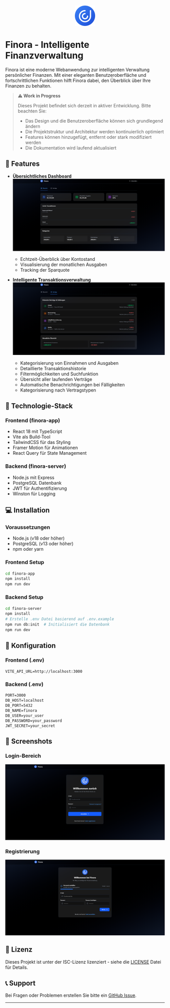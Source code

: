 <p align="center">
  <img src="docs/images/logo.svg" alt="Finora Logo" width="64" height="64">
</p>

# Finora - Intelligente Finanzverwaltung

Finora ist eine moderne Webanwendung zur intelligenten Verwaltung persönlicher Finanzen. Mit einer eleganten Benutzeroberfläche und fortschrittlichen Funktionen hilft Finora dabei, den Überblick über Ihre Finanzen zu behalten.

> **⚠️ Work in Progress**
>
> Dieses Projekt befindet sich derzeit in aktiver Entwicklung. Bitte beachten Sie:
>
> -   Das Design und die Benutzeroberfläche können sich grundlegend ändern
> -   Die Projektstruktur und Architektur werden kontinuierlich optimiert
> -   Features können hinzugefügt, entfernt oder stark modifiziert werden
> -   Die Dokumentation wird laufend aktualisiert

## 🌟 Features

-   **Übersichtliches Dashboard**
    ![Dashboard](docs/images/dashboard.png)

    -   Echtzeit-Überblick über Kontostand
    -   Visualisierung der monatlichen Ausgaben
    -   Tracking der Sparquote

-   **Intelligente Transaktionsverwaltung**
    ![Transaktionen](docs/images/transactions.png)

    -   Kategorisierung von Einnahmen und Ausgaben
    -   Detaillierte Transaktionshistorie
    -   Filtermöglichkeiten und Suchfunktion
    -   Übersicht aller laufenden Verträge
    -   Automatische Benachrichtigungen bei Fälligkeiten
    -   Kategorisierung nach Vertragstypen

## 🚀 Technologie-Stack

### Frontend (finora-app)

-   React 18 mit TypeScript
-   Vite als Build-Tool
-   TailwindCSS für das Styling
-   Framer Motion für Animationen
-   React Query für State Management

### Backend (finora-server)

-   Node.js mit Express
-   PostgreSQL Datenbank
-   JWT für Authentifizierung
-   Winston für Logging

## 💻 Installation

### Voraussetzungen

-   Node.js (v18 oder höher)
-   PostgreSQL (v13 oder höher)
-   npm oder yarn

### Frontend Setup

```bash
cd finora-app
npm install
npm run dev
```

### Backend Setup

```bash
cd finora-server
npm install
# Erstelle .env Datei basierend auf .env.example
npm run db:init  # Initialisiert die Datenbank
npm run dev
```

## 🔧 Konfiguration

### Frontend (.env)

```
VITE_API_URL=http://localhost:3000
```

### Backend (.env)

```
PORT=3000
DB_HOST=localhost
DB_PORT=5432
DB_NAME=finora
DB_USER=your_user
DB_PASSWORD=your_password
JWT_SECRET=your_secret
```

## 📱 Screenshots

### Login-Bereich

![Login](docs/images/login.png)

### Registrierung

![Registrierung](docs/images/register.png)

## 📄 Lizenz

Dieses Projekt ist unter der ISC-Lizenz lizenziert - siehe die [LICENSE](LICENSE) Datei für Details.

## 📞 Support

Bei Fragen oder Problemen erstellen Sie bitte ein [GitHub Issue](https://github.com/lulkebit/finora/issues).

---
